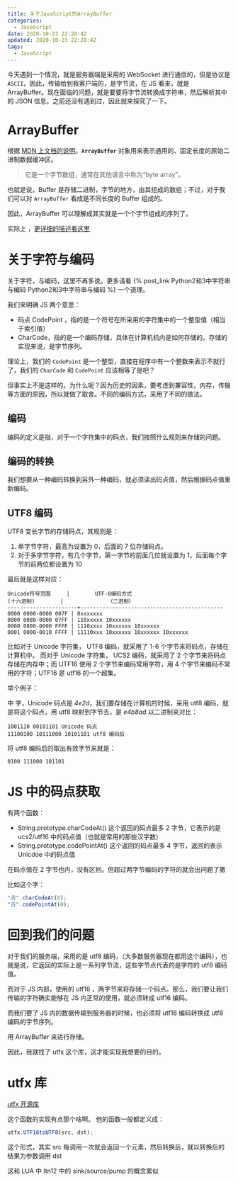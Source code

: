 ```yaml
---
title: 关于JavaScript的ArrayBuffer
categories:
  - JavaScript
date: 2020-10-23 22:28:42
updated: 2020-10-23 22:28:42
tags:
  - JavaScript
---
```


今天遇到一个情况，就是服务器端是采用的 WebSocket 进行通信的，但是协议是 `ASCII`，因此，传输给到我客户端的，是字节流，在 JS 看来，就是 ArrayBuffer。现在面临的问题，就是要要将字节流转换成字符串，然后解析其中的 JSON 信息。之前还没有遇到过，因此就来探究了一下。

<!--more-->

# ArrayBuffer

根据 [MDN 上文档的说明](https://developer.mozilla.org/zh-CN/docs/Web/JavaScript/Reference/Global_Objects/ArrayBuffer)。**`ArrayBuffer`** 对象用来表示通用的、固定长度的原始二进制数据缓冲区。

> 它是一个字节数组，通常在其他语言中称为“byte array”。

也就是说，Buffer 是存储二进制，字节的地方，由其组成的数组；不过，对于我们可以对 `ArrayBuffer` 看成是不同长度的 Buffer 组成的。

因此，ArrayBuffer 可以理解成其实就是一个个字节组成的序列了。

实际上 ，[更详细的描述看这里](https://developer.mozilla.org/zh-CN/docs/Web/JavaScript/Typed_arrays)

# 关于字符与编码

关于字符，与编码，这里不再多说。更多请看 {% post_link Python2和3中字符串与编码 Python2和3中字符串与编码 %} 一个道理。

我们来明确 JS 两个意思：

- 码点 CodePoint ，指的是一个符号在所采用的字符集中的一个整型值（相当于索引值）
- CharCode，指的是一个编码存储，具体在计算机机内是如何存储的。存储的实现来说，是字节序列。

理论上，我们的 `CodePoint` 是一个整型，直接在程序中有一个整数来表示不就行了，我们的 `CharCode` 和 `CodePoint` 应该相等了是吧？

但事实上不是这样的。为什么呢？因为历史的因素，要考虑到兼容性，内存，传输等方面的原因，所以就做了取舍。不同的编码方式，采用了不同的做法。

## 编码

编码的定义是指，对于一个字符集中的码点，我们按照什么规则来存储的问题。

## 编码的转换

我们想要从一种编码转换到另外一种编码，就必须读出码点值，然后根据码点值重新编码。

## UTF8 编码

UTF8 变长字节的存储码点，其规则是：

1. 单字节字符，最高为设置为 0，后面的 7 位存储码点。
2. 对于多字节字符，有几个字节，第一字节的前面几位就设置为 1，后面每个字节的前两位都设置为 10

最后就是这样对应：

```
Unicode符号范围     |        UTF-8编码方式
(十六进制)        |              （二进制）
----------------------+---------------------------------------------
0000 0000-0000 007F | 0xxxxxxx
0000 0080-0000 07FF | 110xxxxx 10xxxxxx
0000 0800-0000 FFFF | 1110xxxx 10xxxxxx 10xxxxxx
0001 0000-0010 FFFF | 11110xxx 10xxxxxx 10xxxxxx 10xxxxxx
```

比如对于 Unicode 字符集， UTF8 编码，就采用了 1-6 个字节来将码点，存储在计算机中。
而对于 Unicode 字符集， UCS2 编码，就采用了 2 个字节来将码点存储在内存中；而 UTF16 使用 2 个字节来编码常用字符，用 4 个字节来编码不常用的字符；UTF16 是 utf16 的一个超集。

举个例子：

中 字，Unicode 码点是 _4e2d_，我们要存储在计算机的时候，采用 utf8 编码，就是将这个码点，用 utf8 映射到字节去，是 _e4b8ad_ 以二进制来对比：

```
1001110 00101101 Unicode 码点
11100100 10111000 10101101 utf8 编码后
```

将 utf8 编码后的取出有效字节来就是：

```
0100 111000 101101
```

# JS 中的码点获取

有两个函数：

- String.prototype.charCodeAt() 这个返回的码点最多 2 字节，它表示的是 ucs2/utf16 中的码点值（也就是常用的那些汉字数）
- String.prototype.codePointAt() 这个返回的码点最多 4 字节，返回的表示 Unicdoe 中的码点值

在码点值在 2 字节也内，没有区别。但超过两字节编码的字符的就会出问题了撒

比如这个字：

```js
"𠮷".charCodeAt(0);
"𠮷".codePointAt(0);
```

# 回到我们的问题

对于我们的服务端，采用的是 utf8 编码，（大多数服务器现在都用这个编码），也就是说，它返回的实际上是一系列字节流，这些字节点代表的是字符的 utf8 编码值。

而对于 JS 内部，使用的 utf16 ，两字节来将存储一个码点。那么，我们要让我们传输的字符确实能够在 JS 内正常的使用，就必须转成 utf16 编码。

而我们要了 JS 内的数据传输到服务器的时候，也必须将 utf16 编码转换成 utf8 编码的字节序列。

用 ArrayBuffer 来进行存储。

因此，我就找了 utfx 这个库，这才能实现我想要的目的。

# utfx 库

[utfx 开源库](https://github.com/dcodeIO/utfx)

这个函数的实现有点那个啥啊。
他的函数一般都定义成：

```js
utfx.UTF16toUTF8(src, dst);
```

这个形式，其实 src 每调用一次就会返回一个元素，然后转换后，就以转换后的结果为参数调用 dst

这和 LUA 中 ltn12 中的 sink/source/pump 的概念累似
